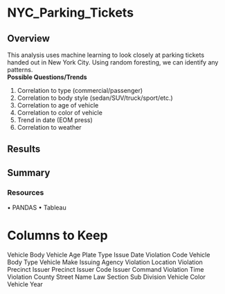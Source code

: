 # NYC_Parking_Tickets
## Overview
This analysis uses machine learning to look closely at parking tickets handed out in New York City. Using random foresting, we can identify any patterns. </br>
**Possible Questions/Trends**
1. Correlation to type (commercial/passenger)
2. Correlation to body style (sedan/SUV/truck/sport/etc.)
3. Correlation to age of vehicle
4. Correlation to color of vehicle
5. Trend in date (EOM press)
6. Correlation to weather

## Results

## Summary 

### Resources 
•	PANDAS
•	Tableau 




# Columns to Keep

Vehicle Body
Vehicle Age 
Plate Type
Issue Date
Violation Code
Vehicle Body Type
Vehicle Make
Issuing Agency
Violation Location
Violation Precinct
Issuer Precinct
Issuer Code
Issuer Command
Violation Time
Violation County
Street Name
Law Section
Sub Division
Vehicle Color
Vehicle Year

